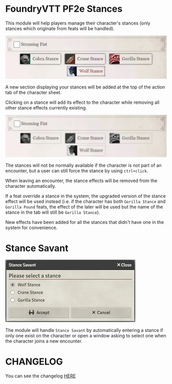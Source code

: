 # FoundryVTT PF2e Stances

This module will help players manage their character's stances (only stances which originate from feats will be handled).

![](./readme/stances.webp)

A new section displaying your stances will be added at the top of the action tab of the character sheet.

Clicking on a stance will add its effect to the character while removing all other stance effects currently existing.

![](./readme/nocombat.webp)

The stances will not be normally available if the character is not part of an encounter, but a user can still force the stance by using `ctrl+click`.

When leaving an encounter, the stance effects will be removed from the character automatically.

If a feat override a stance in the system, the upgraded version of the stance effect will be used instead (i.e. if the character has both `Gorilla Stance` and `Gorilla Pound` feats, the effect of the later will be used but the name of the stance in the tab will still be `Gorilla Stance`).

New effects have been added for all the stances that didn't have one in the system for convenience.

# Stance Savant

![](./readme/menu.webp)

The module will handle `Stance Savant` by automatically entering a stance if only one exist on the character or open a window asking to select one when the character joins a new encounter.

# CHANGELOG

You can see the changelog [HERE](./CHANGELOG.md)
